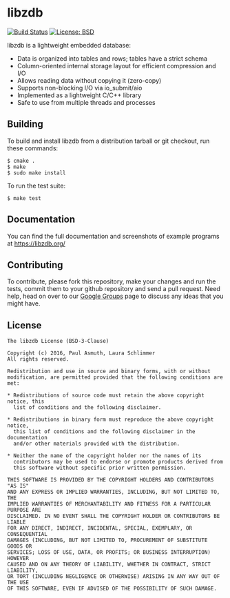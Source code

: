 libzdb
======

[![Build Status](https://travis-ci.org/paulasmuth/libzdb.png?branch=master)](http://travis-ci.org/paulasmuth/libzdb)
[![License: BSD](https://img.shields.io/badge/License-BSD-green.svg)](https://opensource.org/licenses/BSD-3-Clause)

libzdb is a lightweight embedded database:

  * Data is organized into tables and rows; tables have a strict schema
  * Column-oriented internal storage layout for efficient compression and I/O
  * Allows reading data without copying it (zero-copy)
  * Supports non-blocking I/O via io_submit/aio
  * Implemented as a lightweight C/C++ library
  * Safe to use from multiple threads and processes

## Building

To build and install libzdb from a distribution tarball or git checkout, run
these commands:

    $ cmake .
    $ make
    $ sudo make install

To run the test suite:

    $ make test

## Documentation

You can find the full documentation and screenshots of example programs at
https://libzdb.org/

## Contributing

To contribute, please fork this repository, make your changes and run the 
tests, commit them to your github repository and send a pull request.
Need help, head on over to our [Google Groups](htt//groups.google.com/group/libzdb)
page to discuss any ideas that you might have.

## License

    The libzdb License (BSD-3-Clause)

    Copyright (c) 2016, Paul Asmuth, Laura Schlimmer
    All rights reserved.

    Redistribution and use in source and binary forms, with or without
    modification, are permitted provided that the following conditions are met:

    * Redistributions of source code must retain the above copyright notice, this
      list of conditions and the following disclaimer.

    * Redistributions in binary form must reproduce the above copyright notice,
      this list of conditions and the following disclaimer in the documentation
      and/or other materials provided with the distribution.

    * Neither the name of the copyright holder nor the names of its
      contributors may be used to endorse or promote products derived from
      this software without specific prior written permission.

    THIS SOFTWARE IS PROVIDED BY THE COPYRIGHT HOLDERS AND CONTRIBUTORS "AS IS"
    AND ANY EXPRESS OR IMPLIED WARRANTIES, INCLUDING, BUT NOT LIMITED TO, THE
    IMPLIED WARRANTIES OF MERCHANTABILITY AND FITNESS FOR A PARTICULAR PURPOSE ARE
    DISCLAIMED. IN NO EVENT SHALL THE COPYRIGHT HOLDER OR CONTRIBUTORS BE LIABLE
    FOR ANY DIRECT, INDIRECT, INCIDENTAL, SPECIAL, EXEMPLARY, OR CONSEQUENTIAL
    DAMAGES (INCLUDING, BUT NOT LIMITED TO, PROCUREMENT OF SUBSTITUTE GOODS OR
    SERVICES; LOSS OF USE, DATA, OR PROFITS; OR BUSINESS INTERRUPTION) HOWEVER
    CAUSED AND ON ANY THEORY OF LIABILITY, WHETHER IN CONTRACT, STRICT LIABILITY,
    OR TORT (INCLUDING NEGLIGENCE OR OTHERWISE) ARISING IN ANY WAY OUT OF THE USE
    OF THIS SOFTWARE, EVEN IF ADVISED OF THE POSSIBILITY OF SUCH DAMAGE.
